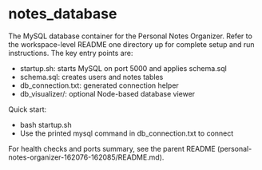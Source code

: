 # notes_database

The MySQL database container for the Personal Notes Organizer. Refer to the workspace-level README one directory up for complete setup and run instructions. The key entry points are:
- startup.sh: starts MySQL on port 5000 and applies schema.sql
- schema.sql: creates users and notes tables
- db_connection.txt: generated connection helper
- db_visualizer/: optional Node-based database viewer

Quick start:
- bash startup.sh
- Use the printed mysql command in db_connection.txt to connect

For health checks and ports summary, see the parent README (personal-notes-organizer-162076-162085/README.md).
